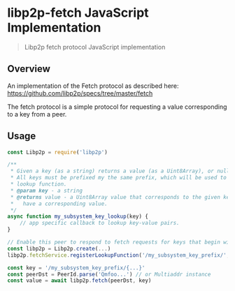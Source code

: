 libp2p-fetch JavaScript Implementation
=====================================

> Libp2p fetch protocol JavaScript implementation

## Overview

An implementation of the Fetch protocol as described here: https://github.com/libp2p/specs/tree/master/fetch

The fetch protocol is a simple protocol for requesting a value corresponding to a key from a peer.

## Usage

```javascript
const Libp2p = require('libp2p')

/**
 * Given a key (as a string) returns a value (as a Uint8Array), or null if the key isn't found.
 * All keys must be prefixed my the same prefix, which will be used to find the appropriate key
 * lookup function.
 * @param key - a string
 * @returns value - a Uint8Array value that corresponds to the given key, or null if the key doesn't
 *   have a corresponding value.
 */
async function my_subsystem_key_lookup(key) {
    // app specific callback to lookup key-value pairs.
}

// Enable this peer to respond to fetch requests for keys that begin with '/my_subsystem_key_prefix/'
const libp2p = Libp2p.create(...)
libp2p.fetchService.registerLookupFunction('/my_subsystem_key_prefix/', my_subsystem_key_lookup)

const key = '/my_subsystem_key_prefix/{...}'
const peerDst = PeerId.parse('Qmfoo...') // or Multiaddr instance
const value = await libp2p.fetch(peerDst, key)
```
